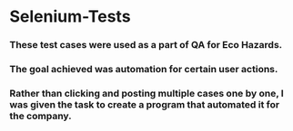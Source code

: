 # Selenium-Tests

### These test cases were used as a part of QA for Eco Hazards.
### The goal achieved was automation for certain user actions.
### Rather than clicking and posting multiple cases one by one, I was given the task to create a program that automated it for the company.
